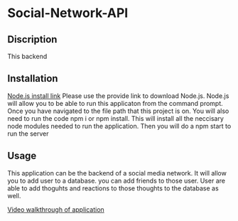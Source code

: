 # Social-Network-API

## Discription

This backend

## Installation 

<a href='https://nodejs.org/en/'>Node.js install link</a> 
Please use the provide link to download Node.js. Node.js will allow you to be able to run this applicaton from the command prompt. Once you have navigated to the file path that this project is on. You will also need to run the code npm i or npm install. This will install all the neccisary node modules needed to run the application. Then you will do a npm start to run the server 

## Usage

This application can be the backend of a social media network. It will allow you to add user to a database. you can add friends to those user. User are able to add thoguhts and reactions to those thoughts to the database as well.

<a href='https://app.screencastify.com/v3/watch/rpH5l8PZupWc8oCMLwXi'>Video walkthrough of application</a>